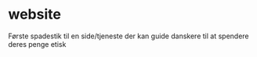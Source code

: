 # website
Første spadestik til en side/tjeneste der kan guide danskere til at spendere deres penge etisk
